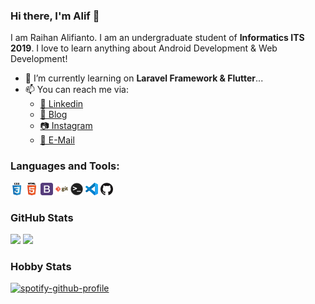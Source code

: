 ### Hi there, I'm Alif 👋

I am Raihan Alifianto. I am an undergraduate student of **Informatics ITS 2019**. I love to learn anything about Android Development & Web Development!

- 🌱 I’m currently learning on **Laravel Framework & Flutter**...
- 📫 You can reach me via:
    - [📘 Linkedin](https://www.linkedin.com/in/raihan-alifianto/)
    - [📝 Blog](https://raihanalifianto.blogspot.com)
    - [📷 Instagram](https://www.instagram.com/raihaanalif/)
    - [📧 E-Mail](mailto:raihanalifianto@gmail.com)

### Languages and Tools:
<code><img height="20" src="https://raw.githubusercontent.com/github/explore/80688e429a7d4ef2fca1e82350fe8e3517d3494d/topics/css/css.png"></code>
<code><img height="20" src="https://raw.githubusercontent.com/github/explore/80688e429a7d4ef2fca1e82350fe8e3517d3494d/topics/html/html.png"></code>
<code><img height="20" src="https://raw.githubusercontent.com/github/explore/80688e429a7d4ef2fca1e82350fe8e3517d3494d/topics/bootstrap/bootstrap.png"></code>
<code><img height="20" src="https://raw.githubusercontent.com/github/explore/80688e429a7d4ef2fca1e82350fe8e3517d3494d/topics/git/git.png"></code>
<code><img height="20" src="https://raw.githubusercontent.com/github/explore/80688e429a7d4ef2fca1e82350fe8e3517d3494d/topics/terminal/terminal.png"></code>
<code><img height="20" src="https://raw.githubusercontent.com/github/explore/80688e429a7d4ef2fca1e82350fe8e3517d3494d/topics/visual-studio-code/visual-studio-code.png" ></code>
<code><img height="20" src="https://raw.githubusercontent.com/github/explore/78df643247d429f6cc873026c0622819ad797942/topics/github/github.png" ></code>

### GitHub Stats
<p>
  <img src="https://github-readme-stats.vercel.app/api/top-langs/?username=raihaanalif&hide_border=true&theme=tokyonight" />
  <img src="https://github-readme-stats.vercel.app/api?username=raihaanalif&line_height=27&count_private=true&hide_border=true&show_icons=true&theme=tokyonight">
</p>

### Hobby Stats
[![spotify-github-profile](https://spotify-github-profile.vercel.app/api/view?uid=e4stuh3cl6onpo8ya83hqjchp&cover_image=true&theme=default)](https://github.com/kittinan/spotify-github-profile)
